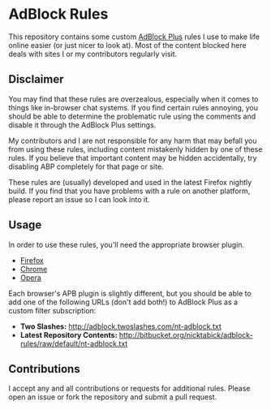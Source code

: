 # AdBlock Rules

This repository contains some custom [AdBlock Plus](https://adblockplus.org/en/about) rules I use to make life online easier (or just nicer to look at).  Most of the content blocked here deals with sites I or my contributors regularly visit.

## Disclaimer

You may find that these rules are overzealous, especially when it comes to things like in-browser chat systems.  If you find certain rules annoying, you should be able to determine the problematic rule using the comments and disable it through the AdBlock Plus settings.

My contributors and I are not responsible for any harm that may befall you from using these rules, including content mistakenly hidden by one of these rules.  If you believe that important content may be hidden accidentally, try disabling ABP completely for that page or site.

These rules are (usually) developed and used in the latest Firefox nightly build.  If you find that you have problems with a rule on another platform, please report an issue so I can look into it.

## Usage

In order to use these rules, you'll need the appropriate browser plugin.

* [Firefox](https://adblockplus.org/en/firefox)
* [Chrome](https://adblockplus.org/en/chrome)
* [Opera](https://adblockplus.org/en/opera)

Each browser's APB plugin is slightly different, but you should be able to add one of the following URLs (don't add both!) to AdBlock Plus as a custom filter subscription:

* **Two Slashes:** <http://adblock.twoslashes.com/nt-adblock.txt>
* **Latest Repository Contents:** <http://bitbucket.org/nicktabick/adblock-rules/raw/default/nt-adblock.txt>

## Contributions

I accept any and all contributions or requests for additional rules.  Please open an issue or fork the repository and submit a pull request.

